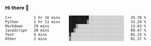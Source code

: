 ### Hi there 👋

<!--START_SECTION:waka-->

```text
C++          1 hr 16 mins    █████████░░░░░░░░░░░░░░░░   35.78 %
Python       1 hr 11 mins    ████████▒░░░░░░░░░░░░░░░░   33.29 %
Markdown     29 mins         ███▒░░░░░░░░░░░░░░░░░░░░░   13.83 %
JavaScript   20 mins         ██▒░░░░░░░░░░░░░░░░░░░░░░   09.47 %
Text         4 mins          ▓░░░░░░░░░░░░░░░░░░░░░░░░   02.33 %
Other        2 mins          ▒░░░░░░░░░░░░░░░░░░░░░░░░   01.37 %
```

<!--END_SECTION:waka-->
